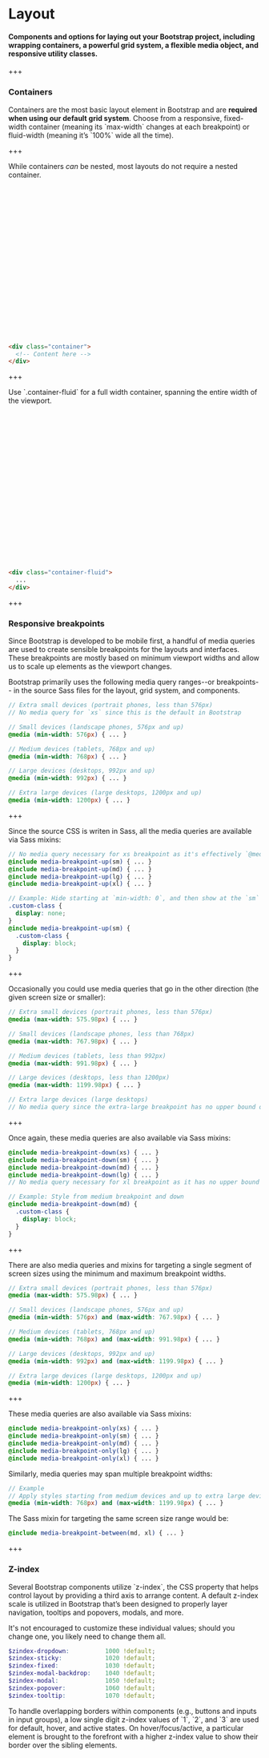 
# Layout

#### Components and options for laying out your Bootstrap project, including wrapping containers, a powerful grid system, a flexible media object, and responsive utility classes.

+++

### Containers

<p>
  Containers are the most basic layout element in Bootstrap and are
  <strong>required when using our default grid system</strong>. Choose from a
  responsive, fixed-width container (meaning its `max-width` changes at each
  breakpoint) or fluid-width (meaning it’s `100%` wide all the time).
</p>

+++

<p>
  While containers <em>can</em> be nested, most layouts do not require a
  nested container.
</p>

<div class="row justify-content-center mb-3 mx-0" style="height: 300px;">
  <div class="col-2 h-25"></div>
  <div class="col-8 h-25 pb-3 px-0">
    <div class="bg-success rounded h-100"></div>
  </div>
  <div class="col-2 h-25"></div>
  <div class="col-2 h-75"></div>
  <div class="col-2 h-75 pl-0 pr-3">
    <div class="bg-primary rounded h-100"></div>
  </div>
  <div class="col-6 h-75 px-0">
    <div class="bg-secondary rounded h-100"></div>
  </div>
  <div class="col-2 h-75"></div>
</div>

```html
<div class="container">
  <!-- Content here -->
</div>
```

+++

<p>
  Use `.container-fluid` for a full width container, spanning the entire width
  of the viewport.
</p>

<div class="row justify-content-center mb-3 mx-0" style="height: 300px;">
  <div class="col-12 h-25 pb-3 px-0">
    <div class="bg-success rounded h-100"></div>
  </div>
  <div class="col-2 h-75 pl-0 pr-3">
    <div class="bg-primary rounded h-100"></div>
  </div>
  <div class="col-10 h-75 px-0">
    <div class="bg-secondary rounded h-100"></div>
  </div>
</div>

```html
<div class="container-fluid">
  ...
</div>
```

+++

### Responsive breakpoints

<p>
  Since Bootstrap is developed to be mobile first, a handful of media queries
  are used to create sensible breakpoints for the layouts and interfaces.
  These breakpoints are mostly based on minimum viewport widths and allow us
  to scale up elements as the viewport changes.
</p>

<p>
  Bootstrap primarily uses the following media query ranges--or breakpoints--
  in the source Sass files for the layout, grid system, and components.
</p>

```scss
// Extra small devices (portrait phones, less than 576px)
// No media query for `xs` since this is the default in Bootstrap

// Small devices (landscape phones, 576px and up)
@media (min-width: 576px) { ... }

// Medium devices (tablets, 768px and up)
@media (min-width: 768px) { ... }

// Large devices (desktops, 992px and up)
@media (min-width: 992px) { ... }

// Extra large devices (large desktops, 1200px and up)
@media (min-width: 1200px) { ... }
```

+++

<p>
  Since the source CSS is writen in Sass, all the media queries are available
  via Sass mixins:
</p>

```scss
// No media query necessary for xs breakpoint as it's effectively `@media (min-width: 0) { ... }`
@include media-breakpoint-up(sm) { ... }
@include media-breakpoint-up(md) { ... }
@include media-breakpoint-up(lg) { ... }
@include media-breakpoint-up(xl) { ... }

// Example: Hide starting at `min-width: 0`, and then show at the `sm` breakpoint
.custom-class {
  display: none;
}
@include media-breakpoint-up(sm) {
  .custom-class {
    display: block;
  }
}
```

+++

<p>
  Occasionally you could use media queries that go in the other direction
  (the given screen size or smaller):
</p>

```scss
// Extra small devices (portrait phones, less than 576px)
@media (max-width: 575.98px) { ... }

// Small devices (landscape phones, less than 768px)
@media (max-width: 767.98px) { ... }

// Medium devices (tablets, less than 992px)
@media (max-width: 991.98px) { ... }

// Large devices (desktops, less than 1200px)
@media (max-width: 1199.98px) { ... }

// Extra large devices (large desktops)
// No media query since the extra-large breakpoint has no upper bound on its width
```

+++

<p>
  Once again, these media queries are also available via Sass mixins:
</p>

```scss
@include media-breakpoint-down(xs) { ... }
@include media-breakpoint-down(sm) { ... }
@include media-breakpoint-down(md) { ... }
@include media-breakpoint-down(lg) { ... }
// No media query necessary for xl breakpoint as it has no upper bound on its width

// Example: Style from medium breakpoint and down
@include media-breakpoint-down(md) {
  .custom-class {
    display: block;
  }
}
```

+++

<p>
  There are also media queries and mixins for targeting a single segment of
  screen sizes using the minimum and maximum breakpoint widths.
</p>

```scss
// Extra small devices (portrait phones, less than 576px)
@media (max-width: 575.98px) { ... }

// Small devices (landscape phones, 576px and up)
@media (min-width: 576px) and (max-width: 767.98px) { ... }

// Medium devices (tablets, 768px and up)
@media (min-width: 768px) and (max-width: 991.98px) { ... }

// Large devices (desktops, 992px and up)
@media (min-width: 992px) and (max-width: 1199.98px) { ... }

// Extra large devices (large desktops, 1200px and up)
@media (min-width: 1200px) { ... }
```

+++

<p>
  These media queries are also available via Sass mixins:
</p>

```scss
@include media-breakpoint-only(xs) { ... }
@include media-breakpoint-only(sm) { ... }
@include media-breakpoint-only(md) { ... }
@include media-breakpoint-only(lg) { ... }
@include media-breakpoint-only(xl) { ... }
```

<p>
  Similarly, media queries may span multiple breakpoint widths:
</p>

```scss
// Example
// Apply styles starting from medium devices and up to extra large devices
@media (min-width: 768px) and (max-width: 1199.98px) { ... }
```

<p>
  The Sass mixin for targeting the same screen size range would be:
</p>

```scss
@include media-breakpoint-between(md, xl) { ... }
```

+++

### Z-index

<p>
  Several Bootstrap components utilize `z-index`, the CSS property that helps
  control layout by providing a third axis to arrange content. A default
  z-index scale is utilized in Bootstrap that’s been designed to properly
  layer navigation, tooltips and popovers, modals, and more.
</p>

<p>
  It's not encouraged to customize these individual values; should you change
  one, you likely need to change them all.
</p>

```scss
$zindex-dropdown:          1000 !default;
$zindex-sticky:            1020 !default;
$zindex-fixed:             1030 !default;
$zindex-modal-backdrop:    1040 !default;
$zindex-modal:             1050 !default;
$zindex-popover:           1060 !default;
$zindex-tooltip:           1070 !default;
```

<p>
  To handle overlapping borders within components (e.g., buttons and inputs
  in input groups), a low single digit z-index values of `1`, `2`, and `3` are
  used for default, hover, and active states. On hover/focus/active, a
  particular element is brought to the forefront with a higher z-index value to
  show their border over the sibling elements.
</p>
